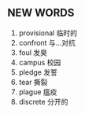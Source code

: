 ## NEW WORDS

1. provisional 临时的
2. confront 与...对抗
3. foul 发臭
4. campus 校园
5. pledge 发誓
6. tear 撕裂
7. plague 瘟疫
8. discrete 分开的
 